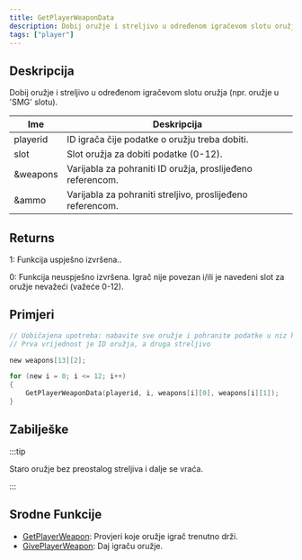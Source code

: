 ```yaml
---
title: GetPlayerWeaponData
description: Dobij oružje i streljivo u određenom igračevom slotu oružja (npr. oružje u 'SMG' slotu).
tags: ["player"]
---
```


## Deskripcija

Dobij oružje i streljivo u određenom igračevom slotu oružja (npr. oružje u 'SMG' slotu).

| Ime      | Deskripcija                                                |
| -------- | ---------------------------------------------------------- |
| playerid | ID igrača čije podatke o oružju treba dobiti.              |
| slot     | Slot oružja za dobiti podatke (0-12).                      |
| &weapons | Varijabla za pohraniti ID oružja, proslijeđeno referencom. |
| &ammo    | Varijabla za pohraniti streljivo, proslijeđeno referencom. |

## Returns

1: Funkcija uspješno izvršena..

0: Funkcija neuspješno izvršena. Igrač nije povezan i/ili je navedeni slot za oružje nevažeći (važeće 0-12).

## Primjeri

```c
// Uobičajena upotreba: nabavite sve oružje i pohranite podatke u niz koji sadrži 13 slotova
// Prva vrijednost je ID oružja, a druga streljivo

new weapons[13][2];

for (new i = 0; i <= 12; i++)
{
    GetPlayerWeaponData(playerid, i, weapons[i][0], weapons[i][1]);
}
```

## Zabilješke

:::tip

Staro oružje bez preostalog streljiva i dalje se vraća.

:::

## Srodne Funkcije

- [GetPlayerWeapon](GetPlayerWeapon): Provjeri koje oružje igrač trenutno drži.
- [GivePlayerWeapon](GivePlayerWeapon): Daj igraču oružje.
